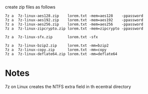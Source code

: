 
create zip files as follows

    7z a  7z-linux-aes128.zip    lorem.txt -mem=aes128    -ppassword
    7z a  7z-linux-aes192.zip    lorem.txt -mem=aes192    -ppassword
    7z a  7z-linux-aes256.zip    lorem.txt -mem=aes256    -ppassword
    7z a  7z-linux-zipcrypto.zip lorem.txt -mem=zipcrypto -ppassword

    7z a  7z-linux-sfx.zip       lorem.txt -sfx

    7z a  7z-linux-bzip2.zip     lorem.txt -mm=bzip2
    7z a  7z-linux-copy.zip      lorem.txt -mm=copy
    7z a  7z-linux-deflate64.zip lorem.txt -mm=deflate64


# Notes

7z on Linux creates the NTFS extra field in th ecentral directory